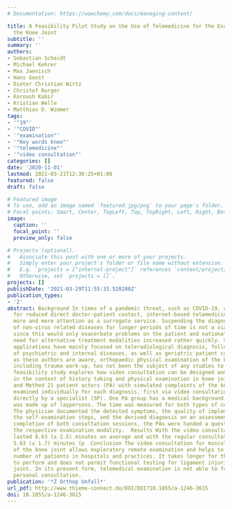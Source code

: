 ```yaml
---
# Documentation: https://wowchemy.com/docs/managing-content/

title: A Feasibility Pilot Study on the Use of Telemedicine for the Examination of
  the Knee Joint
subtitle: ''
summary: ''
authors:
- Sebastian Scheidt
- Michael Kehrer
- Max Jaenisch
- Hans Goost
- Dieter Christian Wirtz
- Christof Burger
- Koroush Kabir
- Kristian Welle
- Matthias D. Wimmer
tags:
- '"19"'
- '"COVID"'
- '"examination"'
- '"Key words knee"'
- '"telemedicine"'
- '"video consultation"'
categories: []
date: '2020-11-01'
lastmod: 2021-03-21T12:36:25+01:00
featured: false
draft: false

# Featured image
# To use, add an image named `featured.jpg/png` to your page's folder.
# Focal points: Smart, Center, TopLeft, Top, TopRight, Left, Right, BottomLeft, Bottom, BottomRight.
image:
  caption: ''
  focal_point: ''
  preview_only: false

# Projects (optional).
#   Associate this post with one or more of your projects.
#   Simply enter your project's folder or file name without extension.
#   E.g. `projects = ["internal-project"]` references `content/project/deep-learning/index.md`.
#   Otherwise, set `projects = []`.
projects: []
publishDate: '2021-03-29T11:55:33.520280Z'
publication_types:
- '2'
abstract: Background In times of a pandemic threat, such as COVID-19, and the need
  for reduced direct doctor-patient contact, internet-based telemedicine has attracted
  more and more attention as a surrogate service. Suspending the diagnosis and treatment
  of non-virus related diseases for longer periods of time is not a viable option
  since this would only exacerbate problems on the patient and national level. The
  need for alternative treatment modalities increased rather quickly. So far, telemedical
  applications have mainly focused on teleradiological diagnosis, follow-up and monitoring
  of psychiatric and internal diseases, as well as geriatric patient care. As far
  as these authors are aware, orthopaedic physical examination of the knee joint,
  including trauma work-up, has not been the subject of any studies to date. This
  feasibility study explores how video consultation can be designed and implemented
  in the context of history taking and physical examination in knee joint complaints.  Material
  and Method 21 patient actors (PA) with simulated complaints of the knee joint were
  examined individually for each diagnosis, first via video consultation and then
  directly by a specialist (SP). One PA group has a medical background, the other
  was made up of laypersons. The time was measured for both types of consultation.
  The physician documented the detected symptoms, the quality of implementation of
  the self-examination steps, and the derived diagnosis on an assessment form. After
  completion of both consultation sessions, the PAs were handed a questionnaire on
  the respective examination modality.  Results With the video consultation the examination
  lasted 8.63 (± 2.5) minutes on average and with the regular consultation in person
  5.63 (± 1.7) minutes (p  Conclusion The video consultation for musculoskeletal complaints
  of the knee joint allows exploratory remote examination and helps to minimise the
  number of patients in hospitals and practices. It takes longer for the physician
  to perform and does not permit functional testing for ligament injuries of the knee
  joint. In its present form, telemedical examination is not able to fully replace
  personal consultation.
publication: '*Z Orthop Unfall*'
url_pdf: http://www.thieme-connect.de/DOI/DOI?10.1055/a-1246-3615
doi: 10.1055/a-1246-3615
---
```

